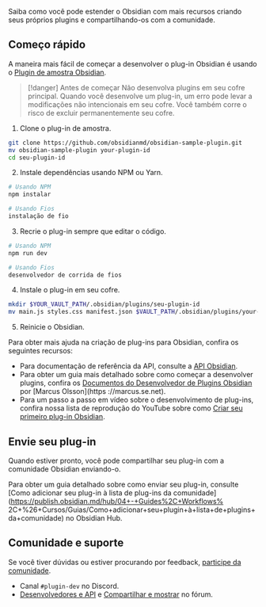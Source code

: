 Saiba como você pode estender o Obsidian com mais recursos criando seus próprios plugins e compartilhando-os com a comunidade.

## Começo rápido

A maneira mais fácil de começar a desenvolver o plug-in Obsidian é usando o [Plugin de amostra Obsidian](https://github.com/obsidianmd/obsidian-sample-plugin).

> [!danger] Antes de começar
> Não desenvolva plugins em seu cofre principal. Quando você desenvolve um plug-in, um erro pode levar a modificações não intencionais em seu cofre. Você também corre o risco de excluir permanentemente seu cofre.

1. Clone o plug-in de amostra.

```bash
git clone https://github.com/obsidianmd/obsidian-sample-plugin.git
mv obsidian-sample-plugin your-plugin-id
cd seu-plugin-id
```

2. Instale dependências usando NPM ou Yarn.

```bash
# Usando NPM
npm instalar

# Usando Fios
instalação de fio
```

3. Recrie o plug-in sempre que editar o código.

```bash
# Usando NPM
npm run dev

# Usando Fios
desenvolvedor de corrida de fios
```

4. Instale o plug-in em seu cofre.

```bash
mkdir $YOUR_VAULT_PATH/.obsidian/plugins/seu-plugin-id
mv main.js styles.css manifest.json $VAULT_PATH/.obsidian/plugins/your-plugin-id
```

5. Reinicie o Obsidian.

Para obter mais ajuda na criação de plug-ins para Obsidian, confira os seguintes recursos:

- Para documentação de referência da API, consulte a [API Obsidian](https://github.com/obsidianmd/obsidian-api).
- Para obter um guia mais detalhado sobre como começar a desenvolver plugins, confira os [Documentos do Desenvolvedor de Plugins Obsidian](https://marcus.se.net/obsidian-plugin-docs) por [Marcus Olsson](https ://marcus.se.net).
- Para um passo a passo em vídeo sobre o desenvolvimento de plug-ins, confira nossa lista de reprodução do YouTube sobre como [Criar seu primeiro plug-in Obsidian](https://www.youtube.com/playlist?list=PLIDCb22ZUTBnMCbJa-st4PD5T3Olep078).

## Envie seu plug-in

Quando estiver pronto, você pode compartilhar seu plug-in com a comunidade Obsidian enviando-o.

Para obter um guia detalhado sobre como enviar seu plug-in, consulte [Como adicionar seu plug-in à lista de plug-ins da comunidade](https://publish.obsidian.md/hub/04+-+Guides%2C+Workflows% 2C+%26+Cursos/Guias/Como+adicionar+seu+plugin+à+lista+de+plugins+da+comunidade) no Obsidian Hub.

## Comunidade e suporte

Se você tiver dúvidas ou estiver procurando por feedback, [participe da comunidade](https://obsidian.md/community).

- Canal `#plugin-dev` no Discord.
- [Desenvolvedores e API](https://forum.obsidian.md/c/developers-api/14) e [Compartilhar e mostrar](https://forum.obsidian.md/c/share-showcase/9) no fórum.